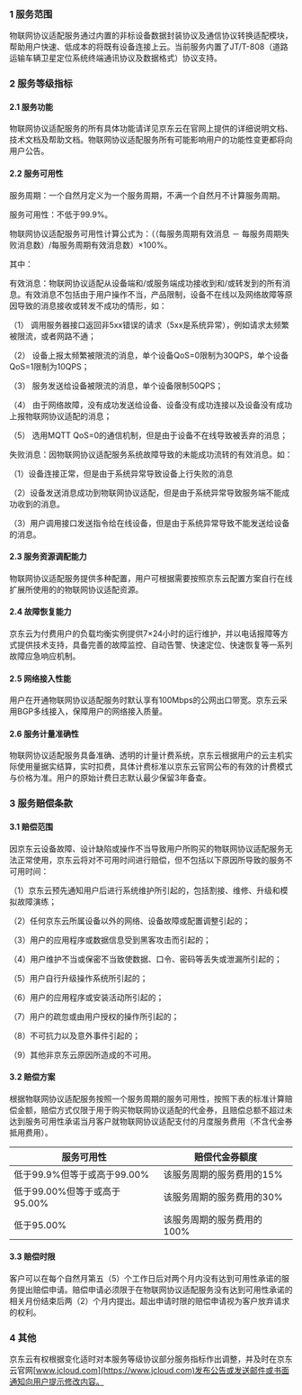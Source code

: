 ### 1 服务范围

物联网协议适配服务通过内置的非标设备数据封装协议及通信协议转换适配模块，帮助用户快速、低成本的将既有设备连接上云。当前服务内置了JT/T-808（道路运输车辆卫星定位系统终端通讯协议及数据格式）协议支持。

### 2 服务等级指标 

#### 2.1 服务功能 

物联网协议适配服务的所有具体功能请详见京东云在官网上提供的详细说明文档、技术文档及帮助文档。物联网协议适配服务所有可能影响用户的功能性变更都将向用户公告。 

#### 2.2 服务可用性 

服务周期：一个自然月定义为一个服务周期，不满一个自然月不计算服务周期。

服务可用性：不低于99.9%。

物联网协议适配服务可用性计算公式为：（（每服务周期有效消息 － 每服务周期失败消息数）/每服务周期有效消息数）×100%。

其中：

有效消息：物联网协议适配从设备端和/或服务端成功接收到和/或转发到的所有消息。有效消息不包括由于用户操作不当，产品限制，设备不在线以及网络故障等原因导致的消息接收或转发不成功的情形，如：

（1） 调用服务器接口返回非5xx错误的请求（5xx是系统异常），例如请求太频繁被限流，或者网路不通；

（2） 设备上报太频繁被限流的消息，单个设备QoS=0限制为30QPS，单个设备QoS=1限制为10QPS；

（3） 服务发送给设备被限流的消息，单个设备限制50QPS；

（4） 由于网络故障，没有成功发送给设备、设备没有成功连接以及设备没有成功上报物联网协议适配的消息；

（5） 选用MQTT QoS=0的通信机制，但是由于设备不在线导致被丢弃的消息；

失败消息：因物联网协议适配服务系统故障导致的未能成功流转的有效消息。如：

（1）设备连接正常，但是由于系统异常导致设备上行失败的消息

（2）设备发送消息成功到物联网协议适配，但是由于系统异常导致服务端不能成功收到的消息。

（3）用户调用接口发送指令给在线设备，但是由于系统异常导致不能发送给设备的消息。 

#### 2.3 服务资源调配能力 

物联网协议适配服务提供多种配置，用户可根据需要按照京东云配置方案自行在线扩展所使用的的物联网协议适配资源。 

#### 2.4 故障恢复能力

京东云为付费用户的负载均衡实例提供7×24小时的运行维护，并以电话报障等方式提供技术支持，具备完善的故障监控、自动告警、快速定位、快速恢复等一系列故障应急响应机制。 

#### 2.5 网络接入性能 

用户在开通物联网协议适配服务时默认享有100Mbps的公网出口带宽。京东云采用BGP多线接入，保障用户的网络接入质量。 

#### 2.6 服务计量准确性 

物联网协议适配服务具备准确、透明的计量计费系统，京东云根据用户的云主机实际使用量据实结算，实时扣费，具体计费标准以京东云官网公布的有效的计费模式与价格为准。用户的原始计费日志默认最少保留3年备查。 

### 3 服务赔偿条款 

#### 3.1 **赔偿范围**

因京东云设备故障、设计缺陷或操作不当导致用户所购买的物联网协议适配服务无法正常使用，京东云将对不可用时间进行赔偿，但不包括以下原因所导致的服务不可用时间：

（1）京东云预先通知用户后进行系统维护所引起的，包括割接、维修、升级和模拟故障演练；

（2）任何京东云所属设备以外的网络、设备故障或配置调整引起的；

（3）用户的应用程序或数据信息受到黑客攻击而引起的；

（4）用户维护不当或保密不当致使数据、口令、密码等丢失或泄漏所引起的；

（5）用户自行升级操作系统所引起的；

（6）用户的应用程序或安装活动所引起的；

（7）用户的疏忽或由用户授权的操作所引起的；

（8）不可抗力以及意外事件引起的；

（9）其他非京东云原因所造成的不可用。 

#### 3.2 赔偿方案 

根据物联网协议适配服务按照一个服务周期的服务可用性，按照下表的标准计算赔偿金额，赔偿方式仅限于用于购买物联网协议适配的代金券，且赔偿总额不超过未达到服务可用性承诺当月客户就物联网协议适配支付的月度服务费用（不含代金券抵用费用）。

 

| 服务可用性                   | 赔偿代金券额度             |
| ---------------------------- | -------------------------- |
| 低于99.9%但等于或高于99.00%  | 该服务周期的服务费用的15%  |
| 低于99.00%但等于或高于95.00% | 该服务周期的服务费用的30%  |
| 低于95.00%                   | 该服务周期的服务费用的100% |

 

#### 3.3 赔偿时限

客户可以在每个自然月第五（5）个工作日后对两个月内没有达到可用性承诺的服务提出赔偿申请。赔偿申请必须限于在物联网协议适配服务没有达到可用性承诺的相关月份结束后两（2）个月内提出。超出申请时限的赔偿申请视为客户放弃请求的权利。 

### 4 其他

京东云有权根据变化适时对本服务等级协议部分服务指标作出调整，并及时在京东云官网[www.jcloud.com](https://www.jcloud.com)发布公告或发送邮件或书面通知向用户提示修改内容。
